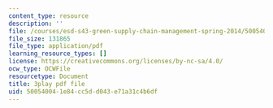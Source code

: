```yaml
---
content_type: resource
description: ''
file: /courses/esd-s43-green-supply-chain-management-spring-2014/500540041e84cc5dd043e71a31c4b6df_OgpNXj2cEzA.pdf
file_size: 131865
file_type: application/pdf
learning_resource_types: []
license: https://creativecommons.org/licenses/by-nc-sa/4.0/
ocw_type: OCWFile
resourcetype: Document
title: 3play pdf file
uid: 50054004-1e84-cc5d-d043-e71a31c4b6df
---
```

